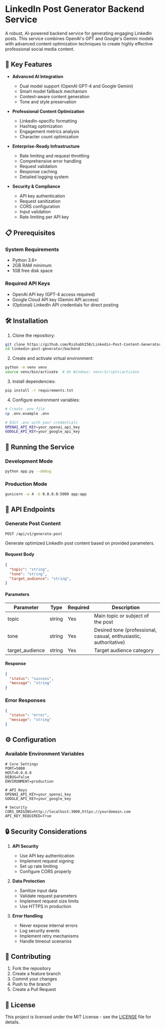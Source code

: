 # LinkedIn Post Generator Backend Service

A robust, AI-powered backend service for generating engaging LinkedIn posts. This service combines OpenAI's GPT and Google's Gemini models with advanced content optimization techniques to create highly effective professional social media content.

## 🚀 Key Features

- **Advanced AI Integration**
  - Dual model support (OpenAI GPT-4 and Google Gemini)
  - Smart model fallback mechanism
  - Context-aware content generation
  - Tone and style preservation

- **Professional Content Optimization**
  - LinkedIn-specific formatting
  - Hashtag optimization
  - Engagement metrics analysis
  - Character count optimization

- **Enterprise-Ready Infrastructure**
  - Rate limiting and request throttling
  - Comprehensive error handling
  - Request validation
  - Response caching
  - Detailed logging system

- **Security & Compliance**
  - API key authentication
  - Request sanitization
  - CORS configuration
  - Input validation
  - Rate limiting per API key

## 📋 Prerequisites

### System Requirements
- Python 3.8+
- 2GB RAM minimum
- 1GB free disk space

### Required API Keys
- OpenAI API key (GPT-4 access required)
- Google Cloud API key (Gemini API access)
- (Optional) LinkedIn API credentials for direct posting

## 🛠 Installation

1. Clone the repository:
```bash
git clone https://github.com/Rishabh250/Linkedin-Post-Content-Generator.git
cd linkedin-post-generator/backend
```

2. Create and activate virtual environment:
```bash
python -m venv venv
source venv/bin/activate  # On Windows: venv\Scripts\activate
```

3. Install dependencies:
```bash
pip install -r requirements.txt
```

4. Configure environment variables:
```bash
# Create .env file
cp .env.example .env

# Edit .env with your credentials
OPENAI_API_KEY=your_openai_api_key
GOOGLE_API_KEY=your_google_api_key
```

## 🚀 Running the Service

### Development Mode
```bash
python app.py --debug
```

### Production Mode
```bash
gunicorn -w 4 -b 0.0.0.0:5000 app:app
```

## 📡 API Endpoints

### Generate Post Content
`POST /api/v1/generate-post`

Generate optimized LinkedIn post content based on provided parameters.

#### Request Body
```json
{
  "topic": "string",
  "tone": "string",
  "target_audience": "string",
}
```

#### Parameters

| Parameter | Type | Required | Description |
|-----------|------|----------|-------------|
| topic | string | Yes | Main topic or subject of the post |
| tone | string | Yes | Desired tone (professional, casual, enthusiastic, authoritative) |
| target_audience | string | Yes | Target audience category |

#### Response
```json
{
  "status": "success",
  "message": "string"
}
```

### Error Responses

```json
{
  "status": "error",
  "message": "string"
}
```

## ⚙️ Configuration

### Available Environment Variables

```plaintext
# Core Settings
PORT=5000
HOST=0.0.0.0
DEBUG=False
ENVIRONMENT=production

# API Keys
OPENAI_API_KEY=your_openai_key
GOOGLE_API_KEY=your_google_key

# Security
CORS_ORIGINS=http://localhost:3000,https://yourdomain.com
API_KEY_REQUIRED=True
```

## 🔒 Security Considerations

1. **API Security**
   - Use API key authentication
   - Implement request signing
   - Set up rate limiting
   - Configure CORS properly

2. **Data Protection**
   - Sanitize input data
   - Validate request parameters
   - Implement request size limits
   - Use HTTPS in production

3. **Error Handling**
   - Never expose internal errors
   - Log security events
   - Implement retry mechanisms
   - Handle timeout scenarios


## 🤝 Contributing

1. Fork the repository
2. Create a feature branch
3. Commit your changes
4. Push to the branch
5. Create a Pull Request

## 📄 License

This project is licensed under the MIT License - see the [LICENSE](LICENSE) file for details.